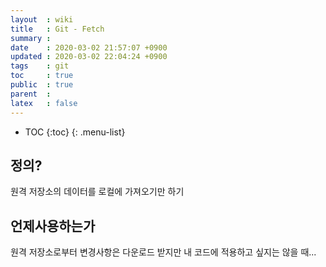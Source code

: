 ```yaml
---
layout  : wiki
title   : Git - Fetch 
summary : 
date    : 2020-03-02 21:57:07 +0900
updated : 2020-03-02 22:04:24 +0900
tags    : git
toc     : true
public  : true
parent  : 
latex   : false
---
```

* TOC
{:toc}
{: .menu-list}

## 정의?  
원격 저장소의 데이터를 로컬에 가져오기만 하기 

## 언제사용하는가 

원격 저장소로부터 변경사항은 다운로드 받지만 내 코드에 적용하고 싶지는 않을 때...  

